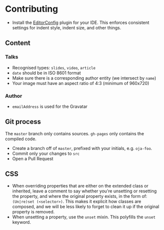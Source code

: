 # Contributing

* Install the [EditorConfig](http://editorconfig.org/) plugin for your IDE. This
  enforces consistent settings for indent style, indent size, and other things.

## Content

### Talks
* Recognised types: `slides`, `video`, `article`
* `date` should be in ISO 8601 format
* Make sure there is a corresponding author entity (we intersect by `name`)
* Your image must have an aspect ratio of 4:3 (minimum of 960x720)

### Author
* `emailAddress` is used for the Gravatar

## Git process
The `master` branch only contains sources. `gh-pages` only contains the compiled
code.

* Create a branch off of ``master``, prefixed with your initials, e.g.
  `oja-foo`.
* Commit only your changes to ``src``
* Open a Pull Request

## CSS
* When overriding properties that are either on the extended class or inherited,
  leave a comment to say whether you're unsetting or resetting the property, and
  where the original property exists, in the form of: `(Un|re)set (<selector>)`.
  This makes it explicit how classes are composed, and we will be less likely to
  forget to clean it up if the original property is removed.
* When unsetting a property, use the `unset` mixin. This polyfills the `unset`
  keyword.
